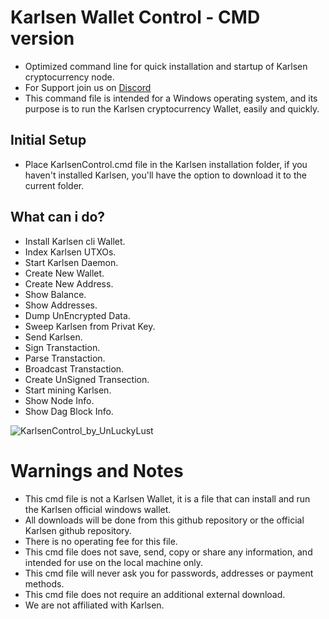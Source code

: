 # Karlsen Wallet Control - CMD version
- Optimized command line for quick installation and startup of Karlsen cryptocurrency node.
- For Support join us on [Discord](https://discord.gg/gtH9nkGrHu)
- This command file is intended for a Windows operating system, and its purpose is to run the Karlsen cryptocurrency Wallet, easily and quickly.

## Initial Setup
- Place KarlsenControl.cmd file in the Karlsen installation folder, if you haven't installed Karlsen, you'll have the option to download it to the current folder.

## What can i do?
- Install Karlsen cli Wallet.
- Index Karlsen UTXOs.
- Start Karlsen Daemon.
- Create New Wallet.
- Create New Address.
- Show Balance.
- Show Addresses.
- Dump UnEncrypted Data.
- Sweep Karlsen from Privat Key.
- Send Karlsen.
- Sign Transtaction.
- Parse Transtaction.
- Broadcast Transtaction.
- Create UnSigned Transection.
- Start mining Karlsen.
- Show Node Info.
- Show Dag Block Info.

![KarlsenControl_by_UnLuckyLust](https://github.com/UnLuckyLust/KarlsenControl/assets/104845736/04662360-0a3a-4e04-98fd-c96b94c5c35b)

# Warnings and Notes
- This cmd file is not a Karlsen Wallet, it is a file that can install and run the Karlsen official windows wallet.
- All downloads will be done from this github repository or the official Karlsen github repository.
- There is no operating fee for this file.
- This cmd file does not save, send, copy or share any information, and intended for use on the local machine only.
- This cmd file will never ask you for passwords, addresses or payment methods.
- This cmd file does not require an additional external download.
- We are not affiliated with Karlsen.
